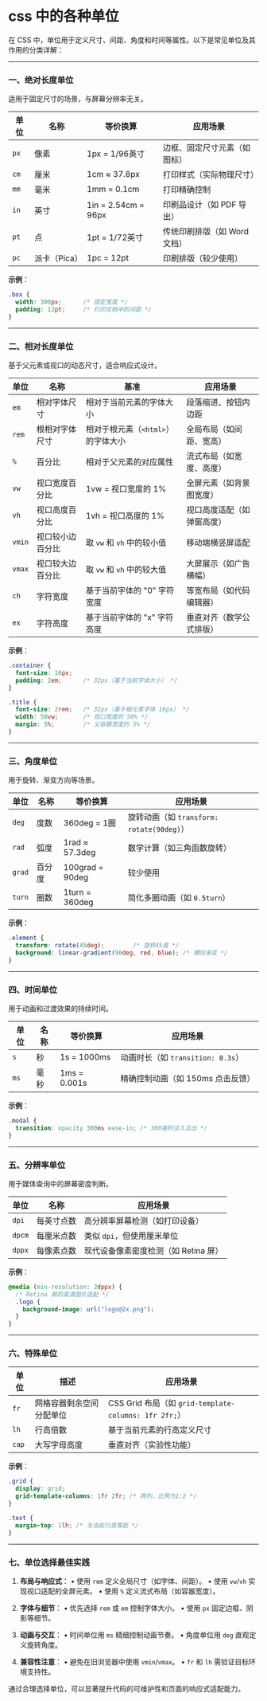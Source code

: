 # css 中的各种单位

在 CSS 中，单位用于定义尺寸、间距、角度和时间等属性。以下是常见单位及其作用的分类详解：

---

### **一、绝对长度单位**
适用于固定尺寸的场景，与屏幕分辨率无关。

| **单位** | **名称**       | **等价换算**         | **应用场景**                     |
|----------|----------------|----------------------|----------------------------------|
| `px`     | 像素           | 1px = 1/96英寸       | 边框、固定尺寸元素（如图标）     |
| `cm`     | 厘米           | 1cm ≈ 37.8px         | 打印样式（实际物理尺寸）         |
| `mm`     | 毫米           | 1mm = 0.1cm          | 打印精确控制                     |
| `in`     | 英寸           | 1in = 2.54cm = 96px  | 印刷品设计（如 PDF 导出）        |
| `pt`     | 点             | 1pt = 1/72英寸       | 传统印刷排版（如 Word 文档）     |
| `pc`     | 派卡（Pica）   | 1pc = 12pt           | 印刷排版（较少使用）             |

**示例**：
```css
.box {
  width: 300px;      /* 固定宽度 */
  padding: 12pt;     /* 打印文档中的间距 */
}
```

---

### **二、相对长度单位**
基于父元素或视口的动态尺寸，适合响应式设计。

| **单位** | **名称**          | **基准**                          | **应用场景**                     |
|----------|-------------------|-----------------------------------|----------------------------------|
| `em`     | 相对字体尺寸      | 相对于当前元素的字体大小          | 段落缩进、按钮内边距             |
| `rem`    | 根相对字体尺寸    | 相对于根元素（`<html>`）的字体大小 | 全局布局（如间距、宽高）         |
| `%`      | 百分比            | 相对于父元素的对应属性            | 流式布局（如宽度、高度）         |
| `vw`     | 视口宽度百分比    | 1vw = 视口宽度的 1%               | 全屏元素（如背景图宽度）         |
| `vh`     | 视口高度百分比    | 1vh = 视口高度的 1%               | 视口高度适配（如弹窗高度）       |
| `vmin`   | 视口较小边百分比  | 取 `vw` 和 `vh` 中的较小值        | 移动端横竖屏适配                 |
| `vmax`   | 视口较大边百分比  | 取 `vw` 和 `vh` 中的较大值        | 大屏展示（如广告横幅）           |
| `ch`     | 字符宽度          | 基于当前字体的 "0" 字符宽度       | 等宽布局（如代码编辑器）         |
| `ex`     | 字符高度          | 基于当前字体的 "x" 字符高度       | 垂直对齐（数学公式排版）         |

**示例**：
```css
.container {
  font-size: 16px;
  padding: 2em;      /* 32px（基于当前字体大小） */
}

.title {
  font-size: 2rem;   /* 32px（基于根元素字体 16px） */
  width: 50vw;       /* 视口宽度的 50% */
  margin: 5%;        /* 父容器宽度的 5% */
}
```

---

### **三、角度单位**
用于旋转、渐变方向等场景。

| **单位** | **名称**       | **等价换算**         | **应用场景**                     |
|----------|----------------|----------------------|----------------------------------|
| `deg`    | 度数           | 360deg = 1圈         | 旋转动画（如 `transform: rotate(90deg)`） |
| `rad`    | 弧度           | 1rad ≈ 57.3deg       | 数学计算（如三角函数旋转）       |
| `grad`   | 百分度         | 100grad = 90deg      | 较少使用                        |
| `turn`   | 圈数           | 1turn = 360deg       | 简化多圈动画（如 `0.5turn`）     |

**示例**：
```css
.element {
  transform: rotate(45deg);        /* 旋转45度 */
  background: linear-gradient(90deg, red, blue); /* 横向渐变 */
}
```

---

### **四、时间单位**
用于动画和过渡效果的持续时间。

| **单位** | **名称**       | **等价换算**         | **应用场景**                     |
|----------|----------------|----------------------|----------------------------------|
| `s`      | 秒             | 1s = 1000ms          | 动画时长（如 `transition: 0.3s`） |
| `ms`     | 毫秒           | 1ms = 0.001s         | 精确控制动画（如 150ms 点击反馈） |

**示例**：
```css
.modal {
  transition: opacity 300ms ease-in; /* 300毫秒淡入淡出 */
}
```

---

### **五、分辨率单位**
用于媒体查询中的屏幕密度判断。

| **单位**     | **名称**         | **应用场景**                     |
|--------------|------------------|----------------------------------|
| `dpi`        | 每英寸点数       | 高分辨率屏幕检测（如打印设备）   |
| `dpcm`       | 每厘米点数       | 类似 `dpi`，但使用厘米单位       |
| `dppx`       | 每像素点数       | 现代设备像素密度检测（如 Retina 屏） |

**示例**：
```css
@media (min-resolution: 2dppx) {
  /* Retina 屏的高清图片适配 */
  .logo {
    background-image: url("logo@2x.png");
  }
}
```

---

### **六、特殊单位**
| **单位**     | **描述**                     | **应用场景**                     |
|--------------|------------------------------|----------------------------------|
| `fr`         | 网格容器剩余空间分配单位     | CSS Grid 布局（如 `grid-template-columns: 1fr 2fr;`） |
| `lh`         | 行高倍数                     | 基于当前元素的行高定义尺寸       |
| `cap`        | 大写字母高度                 | 垂直对齐（实验性功能）           |

**示例**：
```css
.grid {
  display: grid;
  grid-template-columns: 1fr 2fr; /* 两列，比例为1:2 */
}

.text {
  margin-top: 1lh; /* 与当前行高等距 */
}
```

---

### **七、单位选择最佳实践**
1. **布局与响应式**：
   • 使用 `rem` 定义全局尺寸（如字体、间距）。
   • 使用 `vw`/`vh` 实现视口适配的全屏元素。
   • 使用 `%` 定义流式布局（如容器宽度）。

2. **字体与细节**：
   • 优先选择 `rem` 或 `em` 控制字体大小。
   • 使用 `px` 固定边框、阴影等细节。

3. **动画与交互**：
   • 时间单位用 `ms` 精细控制动画节奏。
   • 角度单位用 `deg` 直观定义旋转角度。

4. **兼容性注意**：
   • 避免在旧浏览器中使用 `vmin`/`vmax`。
   • `fr` 和 `lh` 需验证目标环境支持性。

通过合理选择单位，可以显著提升代码的可维护性和页面的响应式适配能力。